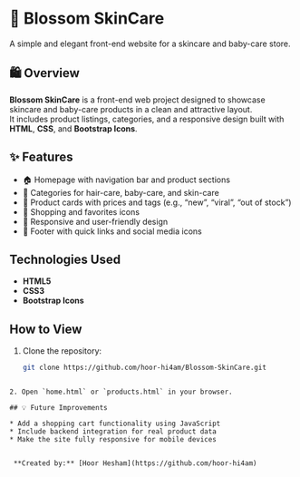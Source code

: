 # 🌸 Blossom SkinCare

A simple and elegant front-end website for a skincare and baby-care store.

## 🛍️ Overview
**Blossom SkinCare** is a front-end web project designed to showcase skincare and baby-care products in a clean and attractive layout.  
It includes product listings, categories, and a responsive design built with **HTML**, **CSS**, and **Bootstrap Icons**.

## ✨ Features
- 🏠 Homepage with navigation bar and product sections  
- 💄 Categories for hair-care, baby-care, and skin-care  
- 💬 Product cards with prices and tags (e.g., “new”, “viral”, “out of stock”)  
- 🛒 Shopping and favorites icons  
- 📱 Responsive and user-friendly design  
- 📩 Footer with quick links and social media icons  

##  Technologies Used
- **HTML5**
- **CSS3**
- **Bootstrap Icons**

##  How to View
1. Clone the repository:
   ```bash
   git clone https://github.com/hoor-hi4am/Blossom-SkinCare.git
````

2. Open `home.html` or `products.html` in your browser.

## 💡 Future Improvements

* Add a shopping cart functionality using JavaScript
* Include backend integration for real product data
* Make the site fully responsive for mobile devices


 **Created by:** [Hoor Hesham](https://github.com/hoor-hi4am)
